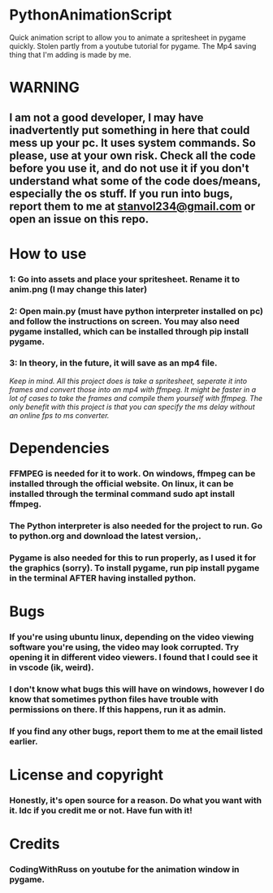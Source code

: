 # PythonAnimationScript
Quick animation script to allow you to animate a spritesheet in pygame quickly.
Stolen partly from a youtube tutorial for pygame. The Mp4 saving thing that I'm adding is made by me.

# WARNING
## I am not a good developer, I may have inadvertently put something in here that could mess up your pc. It uses system commands. So please, use at your own risk. Check all the code before you use it, and do not use it if you don't understand what some of the code does/means, especially the os stuff. If you run into bugs, report them to me at stanvol234@gmail.com or open an issue on this repo.

# How to use
### 1: Go into assets and place your spritesheet. Rename it to anim.png (I may change this later)
### 2: Open main.py (must have python interpreter installed on pc) and follow the instructions on screen. You may also need pygame installed, which can be installed through pip install pygame.
### 3: In theory, in the future, it will save as an mp4 file.
*Keep in mind. All this project does is take a spritesheet, seperate it into frames and convert those into an mp4 with ffmpeg. It might be faster in a lot of cases to take the frames and compile them yourself with ffmpeg. The only benefit with this project is that you can specify the ms delay without an online fps to ms converter.*

# Dependencies
### FFMPEG is needed for it to work. On windows, ffmpeg can be installed through the official website. On linux, it can be installed through the terminal command sudo apt install ffmpeg.
### The Python interpreter is also needed for the project to run. Go to python.org and download the latest version,.
### Pygame is also needed for this to run properly, as I used it for the graphics (sorry). To install pygame, run pip install pygame in the terminal AFTER having installed python.

# Bugs
### If you're using ubuntu linux, depending on the video viewing software you're using, the video may look corrupted. Try opening it in different video viewers. I found that I could see it in vscode (ik, weird).
### I don't know what bugs this will have on windows, however I do know that sometimes python files have trouble with permissions on there. If this happens, run it as admin.
### If you find any other bugs, report them to me at the email listed earlier. 

# License and copyright
### Honestly, it's open source for a reason. Do what you want with it. Idc if you credit me or not. Have fun with it!
# Credits
### CodingWithRuss on youtube for the animation window in pygame. 
